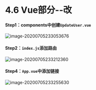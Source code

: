 # 4.6 Vue部分--改

#### Step1：components中创建`UpdateUser.vue`

![image-20200705233053676](https://images.shiguangping.com/imgs/20200705233053.png)



#### Step2：`index.js`添加路由

![image-20200705233212360](https://images.shiguangping.com/imgs/20200705233212.png)

#### Step4：`App.vue`中添加链接

![image-20200705233255630](https://images.shiguangping.com/imgs/20200705233255.png)